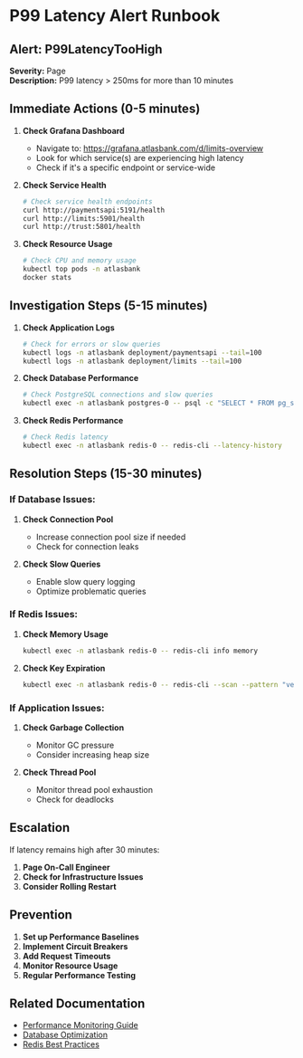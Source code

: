 # P99 Latency Alert Runbook

## Alert: P99LatencyTooHigh

**Severity:** Page  
**Description:** P99 latency > 250ms for more than 10 minutes

## Immediate Actions (0-5 minutes)

1. **Check Grafana Dashboard**
   - Navigate to: https://grafana.atlasbank.com/d/limits-overview
   - Look for which service(s) are experiencing high latency
   - Check if it's a specific endpoint or service-wide

2. **Check Service Health**
   ```bash
   # Check service health endpoints
   curl http://paymentsapi:5191/health
   curl http://limits:5901/health
   curl http://trust:5801/health
   ```

3. **Check Resource Usage**
   ```bash
   # Check CPU and memory usage
   kubectl top pods -n atlasbank
   docker stats
   ```

## Investigation Steps (5-15 minutes)

1. **Check Application Logs**
   ```bash
   # Check for errors or slow queries
   kubectl logs -n atlasbank deployment/paymentsapi --tail=100
   kubectl logs -n atlasbank deployment/limits --tail=100
   ```

2. **Check Database Performance**
   ```bash
   # Check PostgreSQL connections and slow queries
   kubectl exec -n atlasbank postgres-0 -- psql -c "SELECT * FROM pg_stat_activity WHERE state = 'active';"
   ```

3. **Check Redis Performance**
   ```bash
   # Check Redis latency
   kubectl exec -n atlasbank redis-0 -- redis-cli --latency-history
   ```

## Resolution Steps (15-30 minutes)

### If Database Issues:
1. **Check Connection Pool**
   - Increase connection pool size if needed
   - Check for connection leaks

2. **Check Slow Queries**
   - Enable slow query logging
   - Optimize problematic queries

### If Redis Issues:
1. **Check Memory Usage**
   ```bash
   kubectl exec -n atlasbank redis-0 -- redis-cli info memory
   ```

2. **Check Key Expiration**
   ```bash
   kubectl exec -n atlasbank redis-0 -- redis-cli --scan --pattern "vel:*" | head -10
   ```

### If Application Issues:
1. **Check Garbage Collection**
   - Monitor GC pressure
   - Consider increasing heap size

2. **Check Thread Pool**
   - Monitor thread pool exhaustion
   - Check for deadlocks

## Escalation

If latency remains high after 30 minutes:
1. **Page On-Call Engineer**
2. **Check for Infrastructure Issues**
3. **Consider Rolling Restart**

## Prevention

1. **Set up Performance Baselines**
2. **Implement Circuit Breakers**
3. **Add Request Timeouts**
4. **Monitor Resource Usage**
5. **Regular Performance Testing**

## Related Documentation

- [Performance Monitoring Guide](https://docs.atlasbank.com/observability/performance)
- [Database Optimization](https://docs.atlasbank.com/database/optimization)
- [Redis Best Practices](https://docs.atlasbank.com/cache/redis)